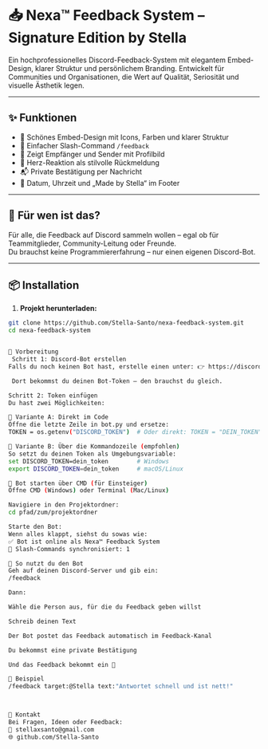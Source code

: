 # 📥 Nexa™ Feedback System – Signature Edition by Stella

Ein hochprofessionelles Discord-Feedback-System mit elegantem Embed-Design, klarer Struktur und persönlichem Branding. Entwickelt für Communities und Organisationen, die Wert auf Qualität, Seriosität und visuelle Ästhetik legen.

---

## ✨ Funktionen

- 🎨 Schönes Embed-Design mit Icons, Farben und klarer Struktur
- 💬 Einfacher Slash-Command `/feedback`
- 👤 Zeigt Empfänger und Sender mit Profilbild
- 💖 Herz-Reaktion als stilvolle Rückmeldung
- 📬 Private Bestätigung per Nachricht
- 📅 Datum, Uhrzeit und „Made by Stella“ im Footer

---

## 🧠 Für wen ist das?

Für alle, die Feedback auf Discord sammeln wollen – egal ob für Teammitglieder, Community-Leitung oder Freunde.  
Du brauchst keine Programmiererfahrung – nur einen eigenen Discord-Bot.

---

## 📦 Installation

1. **Projekt herunterladen:**

```bash
git clone https://github.com/Stella-Santo/nexa-feedback-system.git
cd nexa-feedback-system


🔧 Vorbereitung
 Schritt 1: Discord-Bot erstellen
Falls du noch keinen Bot hast, erstelle einen unter: 👉 https://discord.com/developers/applications

 Dort bekommst du deinen Bot-Token – den brauchst du gleich.

Schritt 2: Token einfügen
Du hast zwei Möglichkeiten:

🔹 Variante A: Direkt im Code
Öffne die letzte Zeile in bot.py und ersetze:
TOKEN = os.getenv("DISCORD_TOKEN")  # Oder direkt: TOKEN = "DEIN_TOKEN"

🔹 Variante B: Über die Kommandozeile (empfohlen)
So setzt du deinen Token als Umgebungsvariable:
set DISCORD_TOKEN=dein_token        # Windows
export DISCORD_TOKEN=dein_token     # macOS/Linux

🚀 Bot starten über CMD (für Einsteiger)
Öffne CMD (Windows) oder Terminal (Mac/Linux)

Navigiere in den Projektordner:
cd pfad/zum/projektordner

Starte den Bot:
Wenn alles klappt, siehst du sowas wie:
✅ Bot ist online als Nexa™ Feedback System
🔄 Slash-Commands synchronisiert: 1

💬 So nutzt du den Bot
Geh auf deinen Discord-Server und gib ein:
/feedback

Dann:

Wähle die Person aus, für die du Feedback geben willst

Schreib deinen Text

Der Bot postet das Feedback automatisch im Feedback-Kanal

Du bekommst eine private Bestätigung

Und das Feedback bekommt ein 💖

🧪 Beispiel
/feedback target:@Stella text:"Antwortet schnell und ist nett!"



🤝 Kontakt
Bei Fragen, Ideen oder Feedback:
📧 stellaxsanto@gmail.com
🌐 github.com/Stella-Santo
